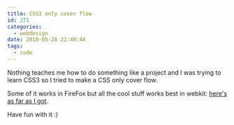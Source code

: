 ```yaml
---
title: CSS3 only cover flow
id: 271
categories:
  - webdesign
date: 2010-05-28 22:40:44
tags:
  - code
---
```


Nothing teaches me how to do something like a project and I was trying to learn CSS3 so I tried to make a CSS only cover flow.

Some of it works in FireFox but all the cool stuff works best in webkit: [here's as far as I got](http://stephaniehobson.ca/coverflow/#sky).

Have fun with it :)
